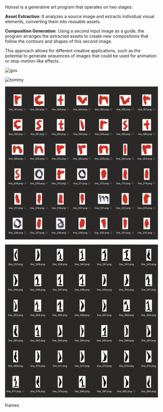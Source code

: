 *Hansel* is a generative art program that operates on two stages:

**Asset Extraction**: It analyzes a source image and extracts individual visual elements, converting them into reusable assets.

**Composition Generation**: Using a second input image as a guide, the program arranges the extracted assets to create new compositions that follow the contours and shapes of this second image.

This approach allows for different creative applications, such as the potential to generate sequences of images that could be used for animation or stop-motion-like effects.

![gov](../../images/digitalmedia/hansel/gov.gif) 

![tommy](../../images/digitalmedia/hansel/tommy.gif)

![personperson](../../images/digitalmedia/hansel/personperson.png)

![algo](../../images/digitalmedia/hansel/algo.png)

frames
